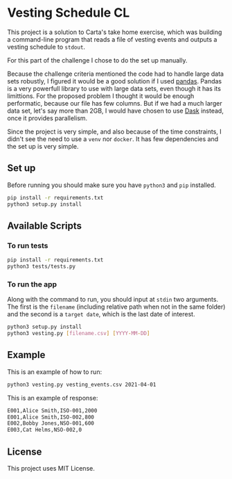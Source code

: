 # Vesting Schedule CL

This project is a solution to Carta's take home exercise, which was building a command-line program that reads a file of vesting events and outputs a vesting schedule to `stdout`.

For this part of the challenge I chose to do the set up manually.

Because the challenge criteria mentioned the code had to handle large data sets robustly, I figured it would be a good solution if I used [pandas](https://pandas.pydata.org/docs/). Pandas is a very powerfull library to use with large data sets, even though it has its limittions. For the proposed problem I thought it would be enough performatic, because our file has few columns. But if we had a much larger data set, let's say more than 2GB, I would have chosen to use [Dask](https://dask.org/) instead, once it provides parallelism.

Since the project is very simple, and also because of the time constraints, I didn't see the need to use a `venv` nor `docker`. It has few dependencies and the set up is very simple.

## Set up

Before running you should make sure you have `python3` and `pip` installed.

```bash
pip install -r requirements.txt
python3 setup.py install
```

## Available Scripts

### To run tests

```bash
pip install -r requirements.txt
python3 tests/tests.py
```

### To run the app

Along with the command to run, you should input at `stdin` two arguments. The first is the `filename` (including relative path when not in the same folder) and the second is a `target date`, which is the last date of interest.

```bash
python3 setup.py install
python3 vesting.py [filename.csv] [YYYY-MM-DD]
```

## Example

This is an example of how to run:

```bash
python3 vesting.py vesting_events.csv 2021-04-01
```

This is an example of response:

```bash
E001,Alice Smith,ISO-001,2000
E001,Alice Smith,ISO-002,800
E002,Bobby Jones,NSO-001,600
E003,Cat Helms,NSO-002,0
```

## License

This project uses MIT License.